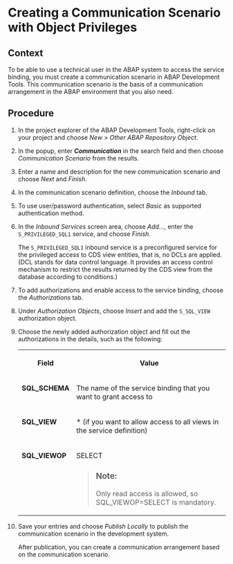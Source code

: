 <!-- loio990eb54c2e024f5cb2aa3a5f08f2b535 -->

# Creating a Communication Scenario with Object Privileges



## Context

To be able to use a technical user in the ABAP system to access the service binding, you must create a communication scenario in ABAP Development Tools. This communication scenario is the basis of a communication arrangement in the ABAP environment that you also need.



## Procedure

1.  In the project explorer of the ABAP Development Tools, right-click on your project and choose *New* \> *Other ABAP Repository Object*.

2.  In the popup, enter ***Communication*** in the search field and then choose *Communication Scenario* from the results.

3.  Enter a name and description for the new communication scenario and choose *Next* and *Finish*.

4.  In the communication scenario definition, choose the *Inbound* tab.

5.  To use user/password authentication, select *Basic* as supported authentication method.

6.  In the *Inbound Services* screen area, choose *Add…*, enter the `S_PRIVILEGED_SQL1` service, and choose *Finish*.

    The `S_PRIVILEGED_SQL1` inbound service is a preconfigured service for the privileged access to CDS view entities, that is, no DCLs are applied. \(DCL stands for data control language. It provides an access control mechanism to restrict the results returned by the CDS view from the database according to conditions.\)

7.  To add authorizations and enable access to the service binding, choose the *Authorizations* tab.

8.  Under *Authorization Objects*, choose *Insert* and add the `S_SQL_VIEW` authorization object.

9.  Choose the newly added authorization object and fill out the authorizations in the details, such as the following:


    <table>
    <tr>
    <th valign="top">

    Field


    
    </th>
    <th valign="top">

    Value


    
    </th>
    </tr>
    <tr>
    <td valign="top">

    **SQL\_SCHEMA**


    
    </td>
    <td valign="top">

    The name of the service binding that you want to grant access to


    
    </td>
    </tr>
    <tr>
    <td valign="top">

    **SQL\_VIEW**


    
    </td>
    <td valign="top">

    \* \(if you want to allow access to all views in the service definition\)


    
    </td>
    </tr>
    <tr>
    <td valign="top">

    **SQL\_VIEWOP**


    
    </td>
    <td valign="top">

    SELECT

    > ### Note:  
    > Only read access is allowed, so SQL\_VIEWOP=SELECT is mandatory.


    
    </td>
    </tr>
    </table>
    
10. Save your entries and choose *Publish Locally* to publish the communication scenario in the development system.

    After publication, you can create a communication arrangement based on the communication scenario.



